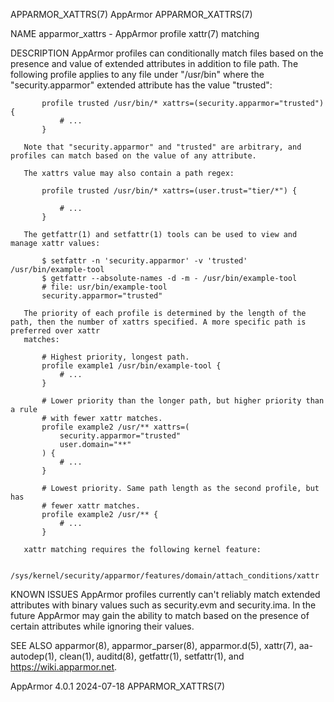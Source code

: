 APPARMOR_XATTRS(7)							   AppArmor							    APPARMOR_XATTRS(7)

NAME
       apparmor_xattrs - AppArmor profile xattr(7) matching

DESCRIPTION
       AppArmor profiles can conditionally match files based on the presence and value of extended attributes in addition to file path. The following profile
       applies to any file under "/usr/bin" where the "security.apparmor" extended attribute has the value "trusted":

	       profile trusted /usr/bin/* xattrs=(security.apparmor="trusted") {
		       # ...
	       }

       Note that "security.apparmor" and "trusted" are arbitrary, and profiles can match based on the value of any attribute.

       The xattrs value may also contain a path regex:

	       profile trusted /usr/bin/* xattrs=(user.trust="tier/*") {

		       # ...
	       }

       The getfattr(1) and setfattr(1) tools can be used to view and manage xattr values:

	       $ setfattr -n 'security.apparmor' -v 'trusted' /usr/bin/example-tool
	       $ getfattr --absolute-names -d -m - /usr/bin/example-tool
	       # file: usr/bin/example-tool
	       security.apparmor="trusted"

       The priority of each profile is determined by the length of the path, then the number of xattrs specified. A more specific path is preferred over xattr
       matches:

	       # Highest priority, longest path.
	       profile example1 /usr/bin/example-tool {
		       # ...
	       }

	       # Lower priority than the longer path, but higher priority than a rule
	       # with fewer xattr matches.
	       profile example2 /usr/** xattrs=(
		       security.apparmor="trusted"
		       user.domain="**"
	       ) {
		       # ...
	       }

	       # Lowest priority. Same path length as the second profile, but has
	       # fewer xattr matches.
	       profile example2 /usr/** {
		       # ...
	       }

       xattr matching requires the following kernel feature:

	       /sys/kernel/security/apparmor/features/domain/attach_conditions/xattr

KNOWN ISSUES
       AppArmor profiles currently can't reliably match extended attributes with binary values such as security.evm and security.ima. In the future AppArmor
       may gain the ability to match based on the presence of certain attributes while ignoring their values.

SEE ALSO
       apparmor(8), apparmor_parser(8), apparmor.d(5), xattr(7), aa-autodep(1), clean(1), auditd(8), getfattr(1), setfattr(1), and
       <https://wiki.apparmor.net>.

AppArmor 4.0.1								  2024-07-18							    APPARMOR_XATTRS(7)
